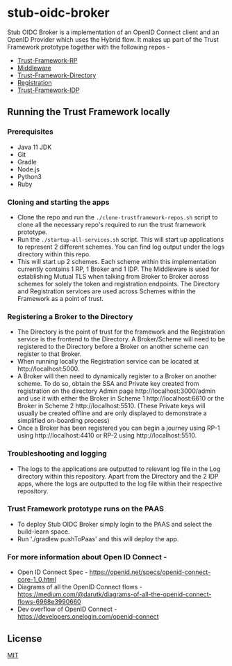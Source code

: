 # stub-oidc-broker

Stub OIDC Broker is a implementation of an OpenID Connect client and an OpenID Provider which uses the Hybrid flow. It makes up part of the Trust Framework prototype together with the following repos -  

 * [Trust-Framework-RP](https://github.com/alphagov/stub-trustframework-rp) 
 * [Middleware](https://github.com/alphagov/middleware-in-the-middle)
 * [Trust-Framework-Directory](https://github.com/alphagov/trust-framework-directory-prototype)
 * [Registration](https://github.com/alphagov/tpp-registration-prototype)
 * [Trust-Framework-IDP](https://github.com/alphagov/trust-framework-idp)

## Running the Trust Framework locally 

### Prerequisites
* Java 11 JDK
* Git
* Gradle
* Node.js 
* Python3
* Ruby

### Cloning and starting the apps 
* Clone the repo and run the `./clone-trustframework-repos.sh` script to clone all the necessary repo's required to run the trust framework prototype.
* Run the `./startup-all-services.sh` script. This will start up applications to represent 2 different schemes. You can find log output under the logs directory within this repo. 
* This will start up 2 schemes. Each scheme within this implementation currently contains 1 RP, 1 Broker and 1 IDP. The Middleware is used for establishing Mutual TLS when talking from Broker to Broker across schemes for solely the token and registration endpoints. The Directory and Registration services are used across Schemes within the Framework as a point of trust. 


### Registering a Broker to the Directory 
* The Directory is the point of trust for the framework and the Registration service is the frontend to the Directory. A Broker/Scheme will need to be registered to the Directory before a Broker on another scheme can register to that Broker. 
* When running locally the Registration service can be located at http://localhost:5000. 
* A Broker will then need to dynamically register to a Broker on another scheme. To do so, obtain the SSA and Private key created from registration on the directory Admin page http://localhost:3000/admin and use it with either the Broker in Scheme 1 http://localhost:6610 or the Broker in Scheme 2 http://localhost:5510. (These Private keys will usually be created offline and are only displayed to demonstrate a simplified on-boarding process)
* Once a Broker has been registered you can begin a journey using RP-1 using http://localhost:4410 or RP-2 using http://localhost:5510.

### Troubleshooting and logging
* The logs to the applications are outputted to relevant log file in the Log directory within this repository. Apart from the Directory and the 2 IDP apps, where the logs are outputted to the log file within their respective repository. 

### Trust Framework prototype runs on the PAAS 
* To deploy Stub OIDC Broker simply login to the PAAS and select the build-learn space. 
* Run './gradlew pushToPaas' and this will deploy the app. 

### For more information about Open ID Connect - 
* Open ID Connect Spec - https://openid.net/specs/openid-connect-core-1_0.html
* Diagrams of all the OpenID Connect flows - https://medium.com/@darutk/diagrams-of-all-the-openid-connect-flows-6968e3990660
* Dev overflow of OpenID Connect - https://developers.onelogin.com/openid-connect

## License

[MIT](https://github.com/alphagov/stub-oidc-broker/blob/master/LICENCE)
